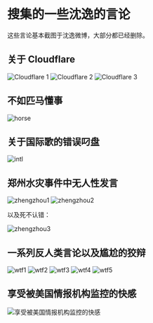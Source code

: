 # 搜集的一些沈逸的言论

这些言论基本截图于沈逸微博，大部分都已经删除。

## 关于 Cloudflare

![Cloudflare 1](Cloudflare有点意思1.jpg)
![Cloudflare 2](Cloudflare有点意思2.jpg)
![Cloudflare 3](Cloudflare有点意思3.jpg)

## 不如匹马懂事

![horse](不如匹马懂事.jpg)

## 关于国际歌的错误叼盘

![intl](国际歌.jpg)

## 郑州水灾事件中无人性发言

![zhengzhou1](雨衣爸爸1.jpg)
![zhengzhou2](雨衣爸爸2.jpg)

以及死不认错：

![zhengzhou3](雨衣爸爸3.jpg)

## 一系列反人类言论以及尴尬的狡辩

![wtf1](沈条英机1.jpg)
![wtf2](沈条英机2.jpg)
![wtf3](沈条英机3.jpg)
![wtf4](沈条英机4.jpg)
![wtf5](沈条英机5.jpg)

## 享受被美国情报机构监控的快感

![享受被美国情报机构监控的快感](享受被美国情报机构监控的快感.jpg)
